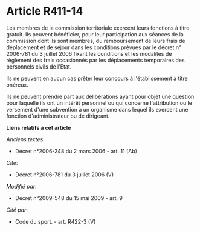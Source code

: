 # Article R411-14

Les membres de la commission territoriale exercent leurs fonctions à titre gratuit. Ils peuvent bénéficier, pour leur
participation aux séances de la commission dont ils sont membres, du remboursement de leurs frais de déplacement et de séjour
dans les conditions prévues par le décret n° 2006-781 du 3 juillet 2006 fixant les conditions et les modalités de règlement
des frais occasionnés par les déplacements temporaires des personnels civils de l'Etat. 

Ils ne peuvent en aucun cas prêter leur concours à l'établissement à titre onéreux. 

Ils ne peuvent prendre part aux délibérations ayant pour objet une question pour laquelle ils ont un intérêt personnel ou qui
concerne l'attribution ou le versement d'une subvention à un organisme dans lequel ils exercent une fonction d'administrateur
ou de dirigeant.

**Liens relatifs à cet article**

_Anciens textes_:

  - Décret n°2006-248 du 2 mars 2006 - art. 11 (Ab)

_Cite_:

  - Décret n°2006-781 du 3 juillet 2006 (V)

_Modifié par_:

  - Décret n°2009-548 du 15 mai 2009 - art. 9

_Cité par_:

  - Code du sport. - art. R422-3 (V)
